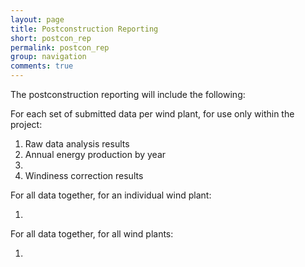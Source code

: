 ```yaml
---
layout: page
title: Postconstruction Reporting
short: postcon_rep
permalink: postcon_rep
group: navigation
comments: true
---
```


The postconstruction reporting will include the following:

For each set of submitted data per wind plant, for use only within the project:

1. Raw data analysis results
  1. Annual energy production by year
  2. 
2. Windiness correction results

For all data together, for an individual wind plant:

1. 

For all data together, for all wind plants:

1. 
